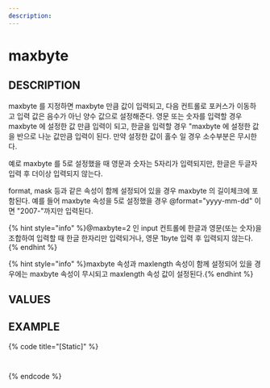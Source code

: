 ```yaml
---
description:    
---
```


#   maxbyte                       

## DESCRIPTION

maxbyte 를 지정하면 maxbyte 만큼 값이 입력되고, 다음 컨트롤로 포커스가 이동하고 입력 값은 음수가 아닌 양수 값으로 설정해준다.
영문 또는 숫자를 입력할 경우 maxbyte 에 설정한 값 만큼 입력이 되고, 한글을 입력할 경우 "maxbyte 에 설정한 값을 반으로 나눈 값만큼 입력이 된다.
만약 설정한 값이 홀수 일 경우 소수부분은 무시한다.

예로 maxbyte 를 5로 설정했을 때 영문과 숫자는 5자리가 입력되지만, 한글은 두글자 입력 후 더이상 입력되지 않는다.

format, mask 등과 같은 속성이 함께 설정되어 있을 경우 maxbyte 의 길이체크에 포함된다.
예를 들어 maxbyte 속성을 5로 설정했을 경우 @format="yyyy-mm-dd" 이면 "2007-"까지만 입력된다.

{% hint style="info" %}@maxbyte=2 인 input 컨트롤에 한글과 영문(또는 숫자)을 조합하여 입력할 때 한글 한자리만 입력되거나, 영문 1byte 입력 후 입력되지 않는다.{% endhint %}

{% hint style="info" %}maxbyte 속성과 maxlength 속성이 함께 설정되어 있을 경우에는 maxbyte 속성이 무시되고 maxlength 속성 값이 설정된다.{% endhint %}   
  
## VALUES



## EXAMPLE

{% code title="\[Static\]" %}
```markup
 
```
{% endcode %}

